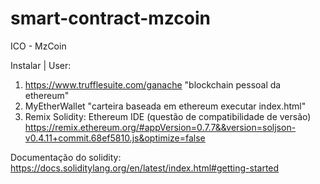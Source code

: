 # smart-contract-mzcoin
ICO - MzCoin

Instalar | User:
1. https://www.trufflesuite.com/ganache "blockchain pessoal da ethereum"
2. MyEtherWallet "carteira baseada em ethereum executar index.html"
3. Remix Solidity: Ethereum IDE (questão de compatibilidade de versão) https://remix.ethereum.org/#appVersion=0.7.7&&version=soljson-v0.4.11+commit.68ef5810.js&optimize=false

Documentação do solidity: 
https://docs.soliditylang.org/en/latest/index.html#getting-started



